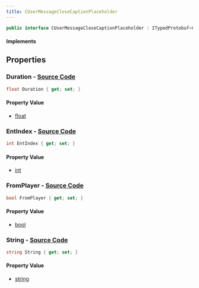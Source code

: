 ```yaml
---
title: CUserMessageCloseCaptionPlaceholder
---
```


```csharp
public interface CUserMessageCloseCaptionPlaceholder : ITypedProtobuf<CUserMessageCloseCaptionPlaceholder>, INativeHandle, INetMessage<CUserMessageCloseCaptionPlaceholder>, IDisposable
```

#### Implements

## Properties

### **Duration** - [Source Code](https://github.com/swiftly-solution/swiftlys2/blob/main/managed/src/SwiftlyS2.Generated/Protobufs/Interfaces/CUserMessageCloseCaptionPlaceholder.cs#L21)

```csharp
float Duration { get; set; }
```

#### Property Value

- [float](https://learn.microsoft.com/dotnet/api/system.single)

### **EntIndex** - [Source Code](https://github.com/swiftly-solution/swiftlys2/blob/main/managed/src/SwiftlyS2.Generated/Protobufs/Interfaces/CUserMessageCloseCaptionPlaceholder.cs#L27)

```csharp
int EntIndex { get; set; }
```

#### Property Value

- [int](https://learn.microsoft.com/dotnet/api/system.int32)

### **FromPlayer** - [Source Code](https://github.com/swiftly-solution/swiftlys2/blob/main/managed/src/SwiftlyS2.Generated/Protobufs/Interfaces/CUserMessageCloseCaptionPlaceholder.cs#L24)

```csharp
bool FromPlayer { get; set; }
```

#### Property Value

- [bool](https://learn.microsoft.com/dotnet/api/system.boolean)

### **String** - [Source Code](https://github.com/swiftly-solution/swiftlys2/blob/main/managed/src/SwiftlyS2.Generated/Protobufs/Interfaces/CUserMessageCloseCaptionPlaceholder.cs#L18)

```csharp
string String { get; set; }
```

#### Property Value

- [string](https://learn.microsoft.com/dotnet/api/system.string)

